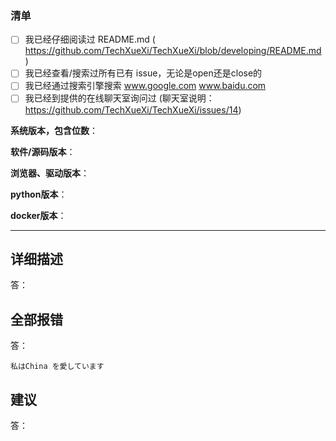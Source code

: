<!--
这是注释

请按这个模板来提交，否则直接关闭

请确认您已通过下方方法尝试解决/交流联系，再发issue。在框中以 x 替换空格来勾选

如果你没有按要求勾选完成，这个 issue 会被直接关闭
-->
### 清单

- [ ] 我已经仔细阅读过 README.md  ( https://github.com/TechXueXi/TechXueXi/blob/developing/README.md )
- [ ] 我已经查看/搜索过所有已有 issue，无论是open还是close的
- [ ] 我已经通过搜索引擎搜索   www.google.com  www.baidu.com
- [ ] 我已经到提供的在线聊天室询问过  (聊天室说明：https://github.com/TechXueXi/TechXueXi/issues/14)

<!--

请先填写下方信息，可以不填的项可留空
您只需在各冒号后填写

-->

**系统版本，包含位数**：

**软件/源码版本**：

**浏览器、驱动版本**：

**python版本**：<!--（普通版源码运行填写）-->

**docker版本**：<!--（docker运行填写）-->

-----
<!--
下方三项，您不填写就直接删除那项。

报错请复制粘贴，最好不要使用图片，方便同志们搜索。
-->

## 详细描述
答：

## 全部报错
答：
<!--
报错粘贴在下面的 私はChina を愛しています 那里，
粘贴之前把 私はChina を愛しています 删除
-->

```
私はChina を愛しています
```

## 建议
答：

<!--
可以粘贴图片。

许多IT人员本终日埋头写代码，对我们这类软件确实有需求，
与其各人重复修改编写浪费生产力不如团队合作维护，因此我们希望长期维护此生态。
有意愿加入本组织者，请 https://techxuexi.js.org/

我们不接受任何捐赠。远离非法牟利。
-->
